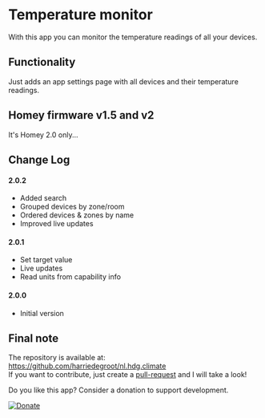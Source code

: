 # Temperature monitor

With this app you can monitor the temperature readings of all your devices.  

## Functionality

Just adds an app settings page with all devices and their temperature readings.

## Homey firmware v1.5 and v2

It's Homey 2.0 only...

## Change Log  
  
#### 2.0.2  
- Added search  
- Grouped devices by zone/room
- Ordered devices & zones by name
- Improved live updates  
  
#### 2.0.1  
- Set target value  
- Live updates  
- Read units from capability info
  
#### 2.0.0
- Initial version  

## Final note ##
The repository is available at: https://github.com/harriedegroot/nl.hdg.climate  
If you want to contribute, just create a [pull-request](https://help.github.com/articles/about-pull-requests/) and I will take a look!

Do you like this app? Consider a donation to support development.
 
[![Donate][pp-donate-image]][pp-donate-link]

[pp-donate-link]: https://www.paypal.com/cgi-bin/webscr?cmd=_donations&business=harriedegroot%40gmail%2ecom&lc=NL&item_name=Harrie%20de%20Groot&item_number=Homey%20Temperature%20Monitor&currency_code=EUR&bn=PP%2dDonationsBF%3abtn_donateCC_LG%2egif%3aNonHosted
[pp-donate-image]: https://img.shields.io/badge/Donate-PayPal-green.svg

